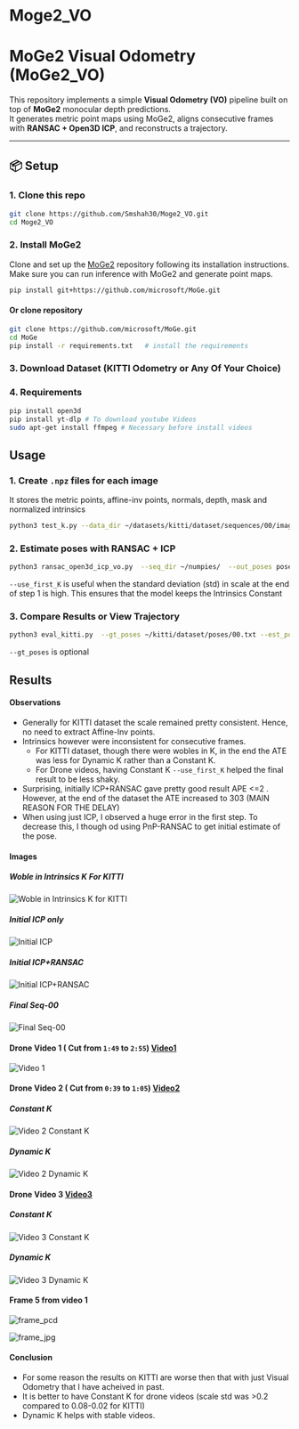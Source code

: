 # Moge2_VO
# MoGe2 Visual Odometry (MoGe2_VO)

This repository implements a simple **Visual Odometry (VO)** pipeline built on top of **MoGe2** monocular depth predictions.  
It generates metric point maps using MoGe2, aligns consecutive frames with **RANSAC + Open3D ICP**, and reconstructs a trajectory.

---

## 📦 Setup

### 1. Clone this repo
```bash
git clone https://github.com/Smshah30/Moge2_VO.git
cd Moge2_VO
```

### 2. Install MoGe2
Clone and set up the [MoGe2](https://github.com/microsoft/MoGe) repository following its installation instructions.  
Make sure you can run inference with MoGe2 and generate point maps.

```bash
pip install git+https://github.com/microsoft/MoGe.git
```

#### Or clone repository
```bash
git clone https://github.com/microsoft/MoGe.git
cd MoGe
pip install -r requirements.txt   # install the requirements
```
### 3. Download Dataset (KITTI Odometry or Any Of Your Choice)
### 4. Requirements
```bash
pip install open3d
pip install yt-dlp # To download youtube Videos
sudo apt-get install ffmpeg # Necessary before install videos
```

## Usage

### 1. Create `.npz` files for each image
It stores the metric points, affine-inv points, normals, depth, mask and normalized intrinsics

```bash
python3 test_k.py --data_dir ~/datasets/kitti/dataset/sequences/00/image_0/ --ext png --save_path ~/numpies/ --max_images 30 # max_images for a quick run
```

### 2. Estimate poses with RANSAC + ICP

```bash
python3 ransac_open3d_icp_vo.py  --seq_dir ~/numpies/  --out_poses poses/pose.txt --levels 3 --iters 10 7 5 --subsample 8 --max_corr 20000 --use_first_K
```
`--use_first_K` is useful when the standard deviation (std) in scale at the end of step 1 is high. This ensures that the model keeps the Intrinsics Constant

### 3. Compare Results or View Trajectory
```bash
python3 eval_kitti.py  --gt_poses ~/kitti/dataset/poses/00.txt --est_poses poses_v2.txt --save_plot vid2_est.png
```
`--gt_poses` is optional 


## Results

#### Observations
- Generally for KITTI dataset the scale remained pretty consistent. Hence, no need to extract Affine-Inv points.
- Intrinsics however were inconsistent for consecutive frames.
  - For KITTI dataset, though there were wobles in K, in the end the ATE was less for Dynamic K rather than a Constant K.
  - For Drone videos, having Constant K `--use_first_K` helped the final result to be less shaky.
- Surprising, initially ICP+RANSAC gave pretty good result APE <=2 . However, at the end of the dataset the ATE increased to 303 (MAIN REASON FOR THE DELAY)
- When using just ICP, I observed a huge error in the first step. To decrease this, I though od using PnP-RANSAC to get initial estimate of the pose.

#### Images
##### Woble in Intrinsics K For KITTI
![Woble in Intrinsics K for KITTI](results/normalized_intrinsics_parameters.png)

##### Initial ICP only
![Initial ICP](results/kitti_vo_trajectory.png)

##### Initial ICP+RANSAC
![Initial ICP+RANSAC](results/kitti_vo_trajectory_rnsc.png)

##### Final Seq-00
![Final Seq-00](results/kitti_vo_trajectory_3d2.png)

#### Drone Video 1 ( Cut from `1:49` to `2:55`) [Video1](https://www.youtube.com/watch?v=8zJ5wv6NIlY)
![Video 1](results/vid1_est.png)

#### Drone Video 2 ( Cut from `0:39` to `1:05`) [Video2](https://www.youtube.com/watch?v=4zWq3pkJ8NI)
##### Constant K
![Video 2 Constant K](results/vid2_est.png)

##### Dynamic K
![Video 2 Dynamic K](results/vid22_est.png)

#### Drone Video 3 [Video3](https://www.youtube.com/watch?v=Zwa5i1yZu7w)
##### Constant K
![Video 3 Constant K](results/vid3_est.png)

##### Dynamic K
![Video 3 Dynamic K](results/vid32_est.png)

#### Frame 5 from video 1
![frame_pcd](results/Frame5Video1.png)  

![frame_jpg](results/frame_0005.jpg)  
  

#### Conclusion
- For some reason the results on KITTI are worse then that with just Visual Odometry that I have acheived in past.
- It is better to have Constant K for drone videos (scale std was >0.2 compared to 0.08-0.02 for KITTI)
- Dynamic K helps with stable videos.









